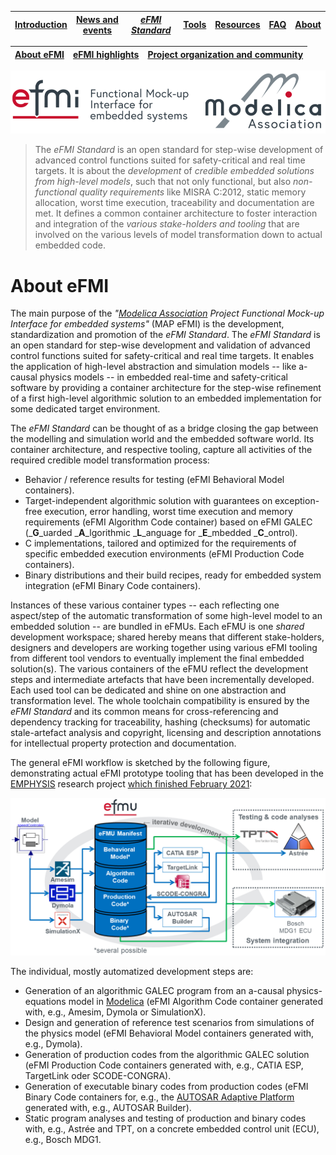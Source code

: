 | [Introduction](../Introduction/index.md) | [News and events](.../News-and-events/index.md) | [_eFMI Standard_](../eFMI-Standard/index.md) | [Tools](../Tools/index.md) | [Resources](../Resources/index.md) | [FAQ](../FAQ/index.md) | [About](../About/index.md) |
| ---------------------------------------- | ----------------------------------------------- | ------------------------------------------ | -------------------------- | ---------------------------------- | ---------------------- | -------------------------- |

| [About eFMI](index.md) | [eFMI highlights](efmi-highlights.md) | [Project organization and community](project-organization-and-community.md) |
| ----------------------- | ----------------------- | ----------------------------------------------------------- |

![header-A4](resources\header-A4.png)

> The _eFMI Standard_ is an open standard for step-wise development of advanced control functions suited for safety-critical and real time targets. It is about the _development_ of _credible embedded solutions from high-level models_, such that not only functional, but also _non-functional quality requirements_ like MISRA C:2012, static memory allocation, worst time execution, traceability and documentation are met. It defines a common container architecture to foster interaction and integration of the _various stake-holders and tooling_ that are involved on the various levels of model transformation down to actual embedded code.

# About eFMI

The main purpose of the _"[Modelica Association](https://modelica.org/) Project Functional Mock-up Interface for embedded systems"_ (MAP eFMI) is the development, standardization and promotion of the _eFMI Standard_. The _eFMI Standard_ is an open standard for step-wise development and validation of advanced control functions suited for safety-critical and real time targets. It enables the application of high-level abstraction and simulation models -- like a-causal physics models -- in embedded real-time and safety-critical software by providing a container architecture for the step-wise refinement of a first high-level algorithmic solution to an embedded implementation for some dedicated target environment.

The _eFMI Standard_ can be thought of as a bridge closing the gap between the modelling and simulation world and the embedded software world. Its container architecture, and respective tooling, capture all activities of the required credible model transformation process:

- Behavior / reference results for testing (eFMI Behavioral Model containers).
- Target-independent algorithmic solution with guarantees on exception-free execution, error handling, worst time execution and memory requirements (eFMI Algorithm Code container) based on eFMI GALEC (_**G**_uarded _**A**_lgorithmic _**L**_anguage for _**E**_mbedded _**C**_ontrol).
- C implementations, tailored and optimized for the requirements of specific embedded execution environments (eFMI Production Code containers).
- Binary distributions and their build recipes, ready for embedded system integration (eFMI Binary Code containers).

Instances of these various container types -- each reflecting one aspect/step of the automatic transformation of some high-level model to an embedded solution -- are bundled in eFMUs. Each eFMU is one _shared_ development workspace; shared hereby means that different stake-holders, designers and developers are working together using various eFMI tooling from different tool vendors to eventually implement the final embedded solution(s). The various containers of the eFMU reflect the development steps and intermediate artefacts that have been incrementally developed. Each used tool can be dedicated and shine on one abstraction and transformation level. The whole toolchain compatibility is ensured by the _eFMI Standard_ and its common means for cross-referencing and dependency tracking for traceability, hashing (checksums) for automatic stale-artefact analysis and copyright, licensing and description annotations for intellectual property protection and documentation.

The general eFMI workflow is sketched by the following figure, demonstrating actual eFMI prototype tooling that has been developed in the [EMPHYSIS](https://itea4.org/project/emphysis.html) research project [which finished February 2021](../About/history.md):

![eFMI-workflow](resources/eFMI-workflow.png)

The individual, mostly automatized development steps are:

* Generation of an algorithmic GALEC program from an a-causal physics-equations model in [Modelica](https://modelica.org/modelicalanguage.html) (eFMI Algorithm Code container generated with, e.g., Amesim, Dymola or SimulationX).
* Design and generation of reference test scenarios from simulations of the physics model (eFMI Behavioral Model containers generated with, e.g., Dymola).
* Generation of production codes from the algorithmic GALEC solution (eFMI Production Code containers generated with, e.g., CATIA ESP, TargetLink oder SCODE-CONGRA).
* Generation of executable binary codes from production codes (eFMI Binary Code containers for, e.g., the [AUTOSAR Adaptive Platform](https://www.autosar.org/) generated with, e.g., AUTOSAR Builder).
* Static program analyses and testing of production and binary codes with, e.g., Astrée and TPT, on a concrete embedded control unit (ECU), e.g., Bosch MDG1.
